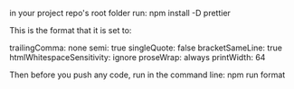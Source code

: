 in your project repo's root folder run: npm install -D prettier

This is the format that it is set to:

trailingComma: none semi: true singleQuote: false
bracketSameLine: true htmlWhitespaceSensitivity: ignore
proseWrap: always printWidth: 64

Then before you push any code, run in the command line: npm run
format
